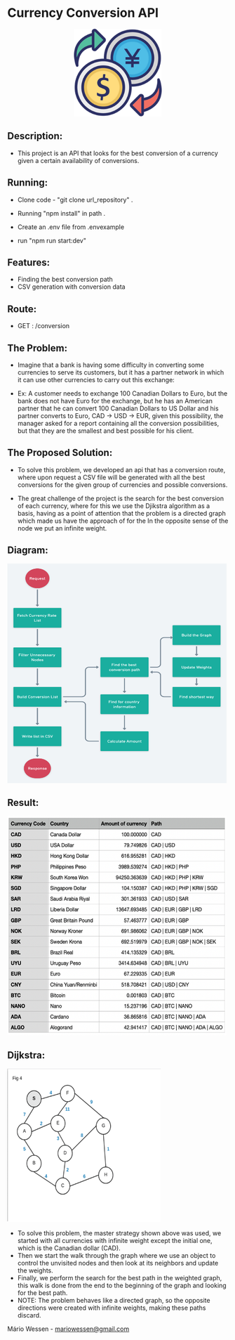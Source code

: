 <head>
	<h1>  Currency Conversion API  </h1>
</head>
<body>
	<p align="center">
  <img src="./images/logo_e.png" width="200" title="Conversion">
</p>
<div>
  
  ##  Description:  
   - This project is an API that looks for the best conversion of a currency given a certain availability of conversions. 
   
  ##  Running:  
   - Clone code - "git clone url_repository" .

   - Running "npm install" in path .
   
   - Create an .env file from .envexample
   
   - run "npm run start:dev"
  ## Features:
  - Finding the best conversion path
  - CSV generation with conversion data

  ## Route:
  - GET : /conversion

  ##  The Problem:
   - Imagine that a bank is having some difficulty in converting some currencies to serve its customers, but it has a partner network in which it can use other currencies to carry out this exchange:

   - Ex: A customer needs to exchange 100 Canadian Dollars to Euro, but the bank does not have Euro for the exchange, but he has an American partner that he can convert 100 Canadian Dollars to US Dollar and his partner converts to Euro, CAD -> USD -> EUR, given this possibility, the manager asked for a report containing all the conversion possibilities, but that they are the smallest and best possible for his client.

  ##  The Proposed Solution:
   - To solve this problem, we developed an api that has a conversion route, where upon request a CSV file will be generated with all the best conversions for the given group of currencies and possible conversions.

   - The great challenge of the project is the search for the best conversion of each currency, where for this we use the Djikstra algorithm as a basis, having as a point of attention that the problem is a directed graph which made us have the approach of for the In the opposite sense of the node we put an infinite weight.

  ##   Diagram:
	
<img src="./images/diagram.png" title="Diagram" width="500" height="500">

  ##   Result:
	
<img src="./images/result.png" title="Result" width="500" height="500">
	
  ##   Dijkstra:

<img src="./images/dijkstra.gif" title="Dijkstra" width="350" height="350">

  - To solve this problem, the master strategy shown above was used, we started with all currencies with infinite weight except the initial one, which is the Canadian dollar (CAD).
  - Then we start the walk through the graph where we use an object to control the unvisited nodes and then look at its neighbors and update the weights.
  - Finally, we perform the search for the best path in the weighted graph, this walk is done from the end to the beginning of the graph and looking for the best path.
  - NOTE: The problem behaves like a directed graph, so the opposite directions were created with infinite weights, making these paths discard.
</div>

</body>

<footer>
  <p>Mário Wessen - <a href="mailto:mariowessen@gmail.com">mariowessen@gmail.com</a></p>
</footer>




